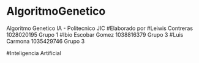 # AlgoritmoGenetico
Algoritmo Genetico IA - Politecnico JIC
#Elaborado por
#Leiwis Contreras 1028020195 Grupo 1
#Ibio Escobar Gomez 1038816379 Grupo 3
#Luis Carmona 1035429746 Grupo 3

#Inteligencia Artificial
